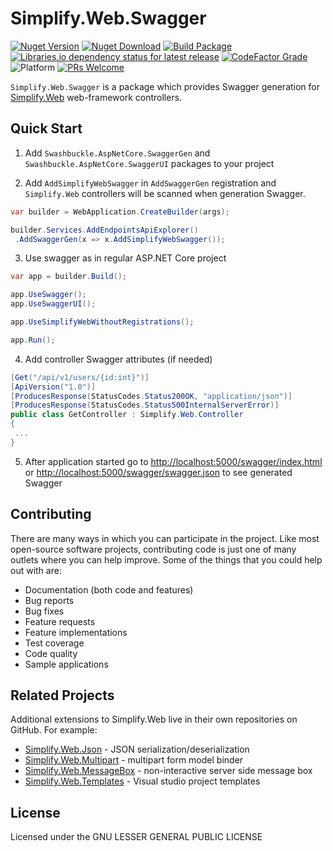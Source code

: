# Simplify.Web.Swagger

[![Nuget Version](https://img.shields.io/nuget/v/Simplify.Web.Swagger)](https://www.nuget.org/packages/Simplify.Web.Swagger/)
[![Nuget Download](https://img.shields.io/nuget/dt/Simplify.Web.Swagger)](https://www.nuget.org/packages/Simplify.Web.Swagger/)
[![Build Package](https://github.com/SimplifyNet/Simplify.Web.Swagger/actions/workflows/build.yml/badge.svg)](https://github.com/SimplifyNet/Simplify.Web.Swagger/actions/workflows/build.yml)[![Libraries.io dependency status for latest release](https://img.shields.io/librariesio/release/nuget/Simplify.Web.Swagger)](https://libraries.io/nuget/Simplify.Web.Swagger)
[![CodeFactor Grade](https://img.shields.io/codefactor/grade/github/SimplifyNet/Simplify.Web.Swagger)](https://www.codefactor.io/repository/github/simplifynet/Simplify.Web.Swagger)
![Platform](https://img.shields.io/badge/platform-.NET%206.0%20%7C%20.NET%20Standard%202.0-lightgrey)
[![PRs Welcome](https://img.shields.io/badge/PRs-welcome-brightgreen)](http://makeapullrequest.com)

`Simplify.Web.Swagger` is a package which provides Swagger generation for [Simplify.Web](https://github.com/SimplifyNet/Simplify.Web) web-framework controllers.

## Quick Start

1. Add `Swashbuckle.AspNetCore.SwaggerGen` and `Swashbuckle.AspNetCore.SwaggerUI` packages to your project

1. Add `AddSimplifyWebSwagger` in `AddSwaggerGen` registration and `Simplify.Web` controllers will be scanned when generation Swagger.

```csharp
var builder = WebApplication.CreateBuilder(args);

builder.Services.AddEndpointsApiExplorer()
 .AddSwaggerGen(x => x.AddSimplifyWebSwagger());
```

3. Use swagger as in regular ASP.NET Core project

```csharp
var app = builder.Build();

app.UseSwagger();
app.UseSwaggerUI();

app.UseSimplifyWebWithoutRegistrations();

app.Run();
```

4. Add controller Swagger attributes (if needed)

```csharp
[Get("/api/v1/users/{id:int}")]
[ApiVersion("1.0")]
[ProducesResponse(StatusCodes.Status200OK, "application/json")]
[ProducesResponse(StatusCodes.Status500InternalServerError)]
public class GetController : Simplify.Web.Controller
{
 ...
}
```

5. After application started go to <http://localhost:5000/swagger/index.html> or <http://localhost:5000/swagger/swagger.json> to see generated Swagger

## Contributing

There are many ways in which you can participate in the project. Like most open-source software projects, contributing code is just one of many outlets where you can help improve. Some of the things that you could help out with are:

- Documentation (both code and features)
- Bug reports
- Bug fixes
- Feature requests
- Feature implementations
- Test coverage
- Code quality
- Sample applications

## Related Projects

Additional extensions to Simplify.Web live in their own repositories on GitHub. For example:

- [Simplify.Web.Json](https://github.com/SimplifyNet/Simplify.Web.Json) - JSON serialization/deserialization
- [Simplify.Web.Multipart](https://github.com/SimplifyNet/Simplify.Web.Multipart) - multipart form model binder
- [Simplify.Web.MessageBox](https://github.com/SimplifyNet/Simplify.Web.MessageBox) - non-interactive server side message box
- [Simplify.Web.Templates](https://github.com/SimplifyNet/Simplify.Web.Templates) - Visual studio project templates

## License

Licensed under the GNU LESSER GENERAL PUBLIC LICENSE
